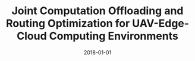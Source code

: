 ---
title: "Joint Computation Offloading and Routing Optimization for UAV-Edge-Cloud Computing Environments"
authors:
- Baichuan Liu
- Huawei Huang
- Song Guo
- Wuhui Chen
- Zibin Zheng
date: "2018-01-01"
doi: ""


# Publication type.
# Legend: 0 = Uncategorized; 1 = Conference paper; 2 = Journal article;
# 3 = Preprint / Working Paper; 4 = Report; 5 = Book; 6 = Book section;
# 7 = Thesis; 8 = Patent
publication_types: ["1"]

# Publication name and optional abbreviated publication name.
publication: In *IEEE SmartWorld, Ubiquitous Intelligence & Computing, Advanced & Trusted Computing, Scalable Computing & Communications, Cloud & Big Data Computing, Internet of People and Smart City Innovation*
# publication_short: In *MM*

# links:
# - name: Custom Link
#   url: http://example.org
url_pdf: https://doi.org/10.1109/SmartWorld.2018.00295
# url_code: '#'
# url_dataset: '#'
# url_poster: '#'
# url_project: ''
# url_slides: ''
# url_video: '#'

# Featured image
# To use, add an image named `featured.jpg/png` to your page's folder. 
# image:
#   caption: 'Image credit: [**Unsplash**](https://unsplash.com/photos/pLCdAaMFLTE)'
#   focal_point: ""
#   preview_only: false

# Associated Projects (optional).
#   Associate this publication with one or more of your projects.
#   Simply enter your project's folder or file name without extension.
#   E.g. `internal-project` references `content/project/internal-project/index.md`.
#   Otherwise, set `projects: []`.
projects: []
---